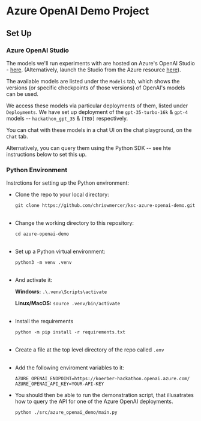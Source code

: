 # Azure OpenAI Demo Project

## Set Up
### Azure OpenAI Studio
The models we'll run experiments with are hosted on Azure's OpenAI Studio - [here](https://oai.azure.com/portal). (Alternatively, launch the Studio from the Azure resource [here](https://portal.azure.com/#@cloudopsazoutlook.onmicrosoft.com/resource/subscriptions/af331350-dad4-4dff-a29d-005f5115ac38/resourceGroups/WorkStream-AI-ML/providers/Microsoft.CognitiveServices/accounts/koerber-hackathon/overview)).

The available models are listed under the `Models` tab, which shows the versions (or specific checkpoints of those versions) of OpenAI's models can be used.

We access these models via particular deployments of them, listed under `Deployments`. We have set up deployment of the `gpt-35-turbo-16k` & `gpt-4` models -- `hackathon_gpt_35` & `[TBD]` respectively.

You can chat with these models in a chat UI on the chat playground, on the `Chat` tab.

Alternatively, you can query them using the Python SDK -- see hte instructions below to set this up. 

### Python Environment
Instrctions for setting up the Python environment:
* Clone the repo to your local directory:

   `git clone https://github.com/chriswmercer/ksc-azure-openai-demo.git`
<br><br>
* Change the working directory to this repository:

   `cd azure-openai-demo`
<br><br>
* Set up a Python virtual environment:

  `python3 -m venv .venv`
<br><br>
* And activate it:

   **Windows:** `.\.venv\Scripts\activate`
  
   **Linux/MacOS:** `source .venv/bin/activate` 
<br><br>
* Install the requirements

  `python -m pip install -r requirements.txt`
<br><br>
* Create a file at the top level directory of the repo called `.env`
<br><br>
* Add the following enviroment variables to it:
    ```
    AZURE_OPENAI_ENDPOINT=https://koerber-hackathon.openai.azure.com/
    AZURE_OPENAI_API_KEY=YOUR-API-KEY
    ```
* You should then be able to run the demonstration script, that illusatrates how to query the API for one of the Azure OpenAI deployments. 

    `python ./src/azure_openai_demo/main.py`
